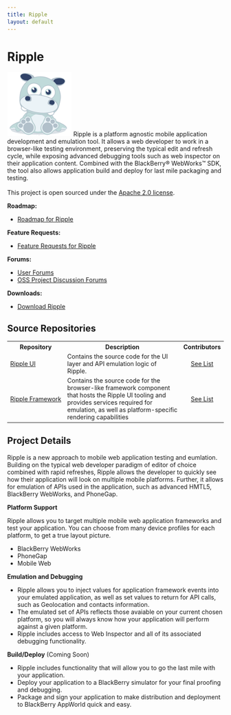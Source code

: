 ```yaml
---
title: Ripple
layout: default
---
```


# Ripple


<tr>
	<td><img src="../images/logo_hippo.png"/></td>
	<td valign="top" style="padding-top:15px">
		Ripple is a platform agnostic mobile application development and emulation tool.  It allows a web developer to work in a browser-like testing environment, preserving the typical edit and refresh cycle, while exposing advanced debugging tools such as web inspector on their application content. Combined with the BlackBerry&reg; WebWorks&trade; SDK, the tool also allows application build and deploy for last mile packaging and testing.
	<br/><br/>
	This project is open sourced under the <a href="http://www.apache.org/licenses/LICENSE-2.0.html" target="_blank">Apache 2.0 license</a>.
	</td>
</tr>


**Roadmap:**

* [Roadmap for Ripple](https://github.com/blackberry/Ripple-UI/issues/milestones)

**Feature Requests:**

* [Feature Requests for Ripple](https://github.com/blackberry/Ripple-UI/issues?sort=created&labels=Request&direction=desc&state=open)

**Forums:**

* [User Forums](http://supportforums.blackberry.com/t5/Web-Development/bd-p/browser_dev)
* [OSS Project Discussion Forums](http://supportforums.blackberry.com/t5/Ripple-Contributions/bd-p/ripple)

**Downloads:**

* [Download Ripple](http://developer.blackberry.com/html5/download/ripple)



## Source Repositories

<table class="outlined">
  <tr>
    <th>Repository</th>
    <th>Description</th>
    <th>Contributors</th>
  </tr>
  <tr>
    <td style="white-space:nowrap;"><a href="https://github.com/blackberry/Ripple-UI" target="_blank">Ripple UI</a></td>
    <td>Contains the source code for the UI layer and API emulation logic of Ripple.</td>
    <td style="text-align:center"><a href="https://github.com/blackberry/Ripple-UI/contributors">See List</a></td>
  </tr>
  <tr>
    <td style="white-space:nowrap;"><a href="https://github.com/blackberry/Ripple-Framework" target="_blank">Ripple Framework</a></td>
    <td>Contains the source code for the browser-like framework component that hosts the Ripple UI tooling and provides services required for emulation, as well as platform-specific rendering capabilities</td>
    <td style="text-align:center"><a href="https://github.com/blackberry/Ripple-Framework/contributors">See List</a></td>
  </tr>

</table>


## Project Details

Ripple is a new approach to mobile web application testing and eumlation.  Building on the typical web developer paradigm of editor of choice combined with rapid refreshes, Ripple allows the developer to quickly see how their application will look on multiple mobile platforms.  Further, it allows for emulation of APIs used in the application, such as advanced HMTL5, BlackBerry WebWorks, and PhoneGap.

**Platform Support**

Ripple allows you to target multiple mobile web application frameworks and test your application.  You can choose from many device profiles for each platform, to get a true layout picture.
* BlackBerry WebWorks
* PhoneGap
* Mobile Web

**Emulation and Debugging**

* Ripple allows you to inject values for application framework events into your emulated application, as well as set values to return for API calls, such as Geolocation and contacts information.
* The emulated set of APIs reflects those avaiable on your current chosen platform, so you will always know how your application will perform against a given platform.
* Ripple includes access to Web Inspector and all of its associated debugging functionality.

**Build/Deploy** (Coming Soon)

* Ripple includes functionality that will allow you to go the last mile with your application.
* Deploy your application to a BlackBerry simulator for your final proofing and debugging.
* Package and sign your application to make distribution and deployment to BlackBerry AppWorld quick and easy.
